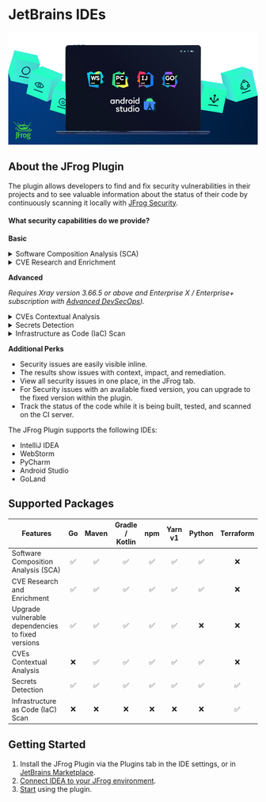 # JetBrains IDEs

<img src="../../.gitbook/assets/jetbrains-ides-header.png" />

## About the JFrog Plugin

The plugin allows developers to find and fix security vulnerabilities in their projects and to see valuable information about the status of their code by continuously scanning it locally with [JFrog Security](https://jfrog.com/xray/).

#### What security capabilities do we provide?

**Basic**

<details>

<summary>Software Composition Analysis (SCA)</summary>

Scans your project dependencies for security issues and shows you which dependencies are vulnerable. If the vulnerabilities have a fix, you can upgrade to the version with the fix in a click of a button.

</details>

<details>

<summary>CVE Research and Enrichment</summary>

For selected security issues, get leverage-enhanced CVE data that is provided by our JFrog Security Research team. Prioritize the CVEs based on:

* **JFrog Severity**: The severity given by the JFrog Security Research team after the manual analysis of the CVE by the team. CVEs with the highest JFrog security severity are the most likely to be used by real-world attackers. This means that you should put effort into fixing them as soon as possible.
* **Research Summary**: The summary that is based on JFrog's security analysis of the security issue provides detailed technical information on the specific conditions for the CVE to be applicable.
* **Remediation**: Detailed fix and mitigation options for the CVEs

You can learn more about enriched CVEs [here](https://jfrog.com/help/r/jfrog-security-documentation/jfrog-security-cve-research-and-enrichment).

Check out what our research team is up to and stay updated on newly discovered issues by clicking on this link: [https://research.jfrog.com](https://research.jfrog.com)

</details>

**Advanced**

_Requires Xray version 3.66.5 or above and Enterprise X / Enterprise+ subscription with_ [_Advanced DevSecOps_](https://jfrog.com/xray/#xray-advanced)_)._

<details>

<summary>CVEs Contextual Analysis</summary>

Uses the code context to eliminate false positive reports on vulnerable dependencies that are not applicable to the code. CVEs Contextual Analysis is currently supported for Python, Java and JavaScript code.

</details>

<details>

<summary>Secrets Detection</summary>

Prevents the exposure of keys or credentials that are stored in your source code.

</details>

<details>

<summary>Infrastructure as Code (IaC) Scan</summary>

Secures your IaC files. Critical to keeping your cloud deployment safe and secure.

</details>

**Additional Perks**

* Security issues are easily visible inline.
* The results show issues with context, impact, and remediation.
* View all security issues in one place, in the JFrog tab.
* For Security issues with an available fixed version, you can upgrade to the fixed version within the plugin.
* Track the status of the code while it is being built, tested, and scanned on the CI server.

The JFrog Plugin supports the following IDEs:

* IntelliJ IDEA
* WebStorm
* PyCharm
* Android Studio
* GoLand

## Supported Packages

| Features                                          |  Go | Maven | Gradle / Kotlin | npm | Yarn v1 | Python | Terraform |
| ------------------------------------------------- | :-: | :---: | :-------------: | :-: | :-----: | :----: | :-------: |
| Software Composition Analysis (SCA)               |  ✅  |   ✅   |        ✅        |  ✅  |    ✅    |    ✅   |     ❌     |
| CVE Research and Enrichment                       |  ✅  |   ✅   |        ✅        |  ✅  |    ✅    |    ✅   |     ❌     |
| Upgrade vulnerable dependencies to fixed versions |  ✅  |   ✅   |        ✅        |  ✅  |    ✅    |    ❌   |     ❌     |
| CVEs Contextual Analysis                          |  ❌  |   ✅   |        ✅        |  ✅  |    ✅    |    ✅   |     ❌     |
| Secrets Detection                                 |  ✅  |   ✅   |        ✅        |  ✅  |    ✅    |    ✅   |     ✅     |
| Infrastructure as Code (IaC) Scan                 |  ❌  |   ❌   |        ❌        |  ❌  |    ❌    |    ❌   |     ✅     |

## Getting Started

1. Install the JFrog Plugin via the Plugins tab in the IDE settings, or in [JetBrains Marketplace](https://plugins.jetbrains.com/plugin/9834-jfrog).
2. [Connect IDEA to your JFrog environment](connect-the-jfrog-plugin-to-the-jfrog-platform.md).
3. [Start](../intellij-idea/using-the-jfrog-plugin-in-the-jetbrains-ides.md) using the plugin.
